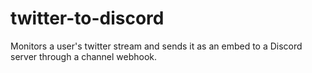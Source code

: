 # twitter-to-discord
Monitors a user's twitter stream and sends it as an embed to a Discord server through a channel webhook.
